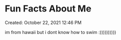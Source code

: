 # Fun Facts About Me

Created: October 22, 2021 12:46 PM

im from hawaii but i dont know how to swim :))))))))))